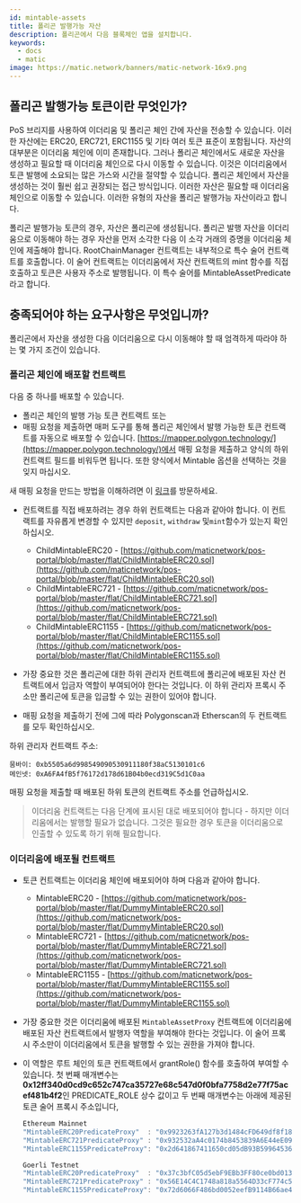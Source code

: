 ```yaml
---
id: mintable-assets
title: 폴리곤 발행가능 자산
description: 폴리곤에서 다음 블록체인 앱을 설치합니다.
keywords:
  - docs
  - matic
image: https://matic.network/banners/matic-network-16x9.png
---
```


## 폴리곤 발행가능 토큰이란 무엇인가?

PoS 브리지를 사용하여 이더리움 및 폴리곤 체인 간에 자산을 전송할 수 있습니다. 이러한 자산에는 ERC20, ERC721, ERC1155 및 기타 여러 토큰 표준이 포함됩니다. 자산의 대부분은 이더리움 체인에 이미 존재합니다. 그러나 폴리곤 체인에서도 새로운 자산을 생성하고 필요할 때 이더리움 체인으로 다시 이동할 수 있습니다. 이것은 이더리움에서 토큰 발행에 소요되는 많은 가스와 시간을 절약할 수 있습니다. 폴리곤 체인에서 자산을 생성하는 것이 훨씬 쉽고 권장되는 접근 방식입니다. 이러한 자산은 필요할 때 이더리움 체인으로 이동할 수 있습니다. 이러한 유형의 자산을 폴리곤 발행가능 자산이라고 합니다.

폴리곤 발행가능 토큰의 경우, 자산은 폴리곤에 생성됩니다. 폴리곤 발행 자산을 이더리움으로 이동해야 하는 경우 자산을 먼저 소각한 다음 이 소각 거래의 증명을 이더리움 체인에 제출해야 합니다. RootChainManager 컨트랙트는 내부적으로 특수 술어 컨트랙트를 호출합니다. 이 술어 컨트랙트는 이더리움에서 자산 컨트랙트의 mint 함수를 직접 호출하고 토큰은 사용자 주소로 발행됩니다. 이 특수 술어를 MintableAssetPredicate라고 합니다.

## 충족되어야 하는 요구사항은 무엇입니까?

폴리곤에서 자산을 생성한 다음 이더리움으로 다시 이동해야 할 때 엄격하게 따라야 하는 몇 가지 조건이 있습니다.

### 폴리곤 체인에 배포할 컨트랙트
다음 중 하나를 배포할 수 있습니다.

- 폴리곤 체인의 발행 가능 토큰 컨트랙트 또는
- 매핑 요청을 제출하면 매퍼 도구를 통해 폴리곤 체인에서 발행 가능한 토큰 컨트랙트를 자동으로 배포할 수 있습니다. [https://mapper.polygon.technology/](https://mapper.polygon.technology/)에서 매핑 요청을 제출하고 양식의 하위 컨트랙트 필드를 비워두면 됩니다. 또한 양식에서 Mintable 옵션을 선택하는 것을 잊지 마십시오.

새 매핑 요청을 만드는 방법을 이해하려면 이 [링크](/docs/develop/ethereum-polygon/submit-mapping-request)를 방문하세요.

- 컨트랙트를 직접 배포하려는 경우 하위 컨트랙트는 다음과 같아야 합니다. 이 컨트랙트를 자유롭게 변경할 수 있지만 `deposit`, `withdraw` 및`mint`함수가 있는지 확인하십시오.

    - ChildMintableERC20 -  [https://github.com/maticnetwork/pos-portal/blob/master/flat/ChildMintableERC20.sol](https://github.com/maticnetwork/pos-portal/blob/master/flat/ChildMintableERC20.sol)
    - ChildMintableERC721 - [https://github.com/maticnetwork/pos-portal/blob/master/flat/ChildMintableERC721.sol](https://github.com/maticnetwork/pos-portal/blob/master/flat/ChildMintableERC721.sol)
    - ChildMintableERC1155 - [https://github.com/maticnetwork/pos-portal/blob/master/flat/ChildMintableERC1155.sol](https://github.com/maticnetwork/pos-portal/blob/master/flat/ChildMintableERC1155.sol)

- 가장 중요한 것은 폴리곤에 대한 하위 관리자 컨트랙트에 폴리곤에 배포된 자산 컨트랙트에서 입금자 역할이 부여되어야 한다는 것입니다. 이 하위 관리자 프록시 주소만 폴리곤에 토큰을 입금할 수 있는 권한이 있어야 합니다.
- 매핑 요청을 제출하기 전에 그에 따라 Polygonscan과 Etherscan의 두 컨트랙트를 모두 확인하십시오.

하위 관리자 컨트랙트 주소:

```
뭄바이: 0xb5505a6d998549090530911180f38aC5130101c6
메인넷: 0xA6FA4fB5f76172d178d61B04b0ecd319C5d1C0aa
```

매핑 요청을 제출할 때 배포된 하위 토큰의 컨트랙트 주소를 언급하십시오.

> 이더리움 컨트랙트는 다음 단계에 표시된 대로 배포되어야 합니다 - 하지만 이더리움에서는 발행할 필요가 없습니다. 그것은 필요한 경우 토큰을 이더리움으로 인출할 수 있도록 하기 위해 필요합니다.

### 이더리움에 배포될 컨트랙트

- 토큰 컨트랙트는 이더리움 체인에 배포되어야 하며 다음과 같아야 합니다.
    - MintableERC20 -  [https://github.com/maticnetwork/pos-portal/blob/master/flat/DummyMintableERC20.sol](https://github.com/maticnetwork/pos-portal/blob/master/flat/DummyMintableERC20.sol)
    - MintableERC721 - [https://github.com/maticnetwork/pos-portal/blob/master/flat/DummyMintableERC721.sol](https://github.com/maticnetwork/pos-portal/blob/master/flat/DummyMintableERC721.sol)
    - MintableERC1155 - [https://github.com/maticnetwork/pos-portal/blob/master/flat/DummyMintableERC1155.sol](https://github.com/maticnetwork/pos-portal/blob/master/flat/DummyMintableERC1155.sol)

- 가장 중요한 것은 이더리움에 배포된 `MintableAssetProxy` 컨트랙트에 이더리움에 배포된 자산 컨트랙트에서 발행자 역할을 부여해야 한다는 것입니다. 이 술어 프록시 주소만이 이더리움에서 토큰을 발행할 수 있는 권한을 가져야 합니다.

- 이 역할은 루트 체인의 토큰 컨트랙트에서 grantRole() 함수를 호출하여 부여할 수 있습니다. 첫 번째 매개변수는 **0x12ff340d0cd9c652c747ca35727e68c547d0f0bfa7758d2e77f75acef481b4f2**인 PREDICATE_ROLE 상수 값이고 두 번째 매개변수는 아래에 제공된 토큰 술어 프록시 주소입니다,


    ```jsx
    Ethereum Mainnet
    "MintableERC20PredicateProxy"  : "0x9923263fA127b3d1484cFD649df8f1831c2A74e4",
    "MintableERC721PredicateProxy" : "0x932532aA4c0174b8453839A6E44eE09Cc615F2b7",
    "MintableERC1155PredicateProxy": "0x2d641867411650cd05dB93B59964536b1ED5b1B7
    ```

    ```jsx
    Goerli Testnet
    "MintableERC20PredicateProxy"  : "0x37c3bfC05d5ebF9EBb3FF80ce0bd0133Bf221BC8",
    "MintableERC721PredicateProxy" : "0x56E14C4C1748a818a5564D33cF774c59EB3eDF59",
    "MintableERC1155PredicateProxy": "0x72d6066F486bd0052eefB9114B66ae40e0A6031a",
    ```

